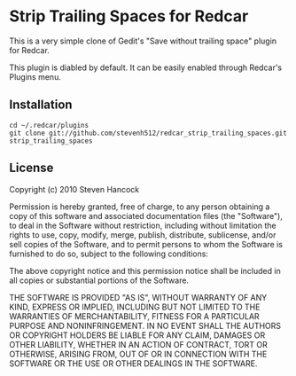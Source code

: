# Strip Trailing Spaces for Redcar

This is a very simple clone of Gedit's "Save without trailing space" plugin for Redcar.

This plugin is diabled by default. It can be easily enabled through Redcar's Plugins menu.

## Installation

    cd ~/.redcar/plugins
    git clone git://github.com/stevenh512/redcar_strip_trailing_spaces.git strip_trailing_spaces

## License

Copyright (c) 2010 Steven Hancock

Permission is hereby granted, free of charge, to any person obtaining a copy
of this software and associated documentation files (the "Software"), to deal
in the Software without restriction, including without limitation the rights
to use, copy, modify, merge, publish, distribute, sublicense, and/or sell
copies of the Software, and to permit persons to whom the Software is
furnished to do so, subject to the following conditions:

The above copyright notice and this permission notice shall be included in
all copies or substantial portions of the Software.

THE SOFTWARE IS PROVIDED "AS IS", WITHOUT WARRANTY OF ANY KIND, EXPRESS OR
IMPLIED, INCLUDING BUT NOT LIMITED TO THE WARRANTIES OF MERCHANTABILITY,
FITNESS FOR A PARTICULAR PURPOSE AND NONINFRINGEMENT. IN NO EVENT SHALL THE
AUTHORS OR COPYRIGHT HOLDERS BE LIABLE FOR ANY CLAIM, DAMAGES OR OTHER
LIABILITY, WHETHER IN AN ACTION OF CONTRACT, TORT OR OTHERWISE, ARISING FROM,
OUT OF OR IN CONNECTION WITH THE SOFTWARE OR THE USE OR OTHER DEALINGS IN
THE SOFTWARE.
